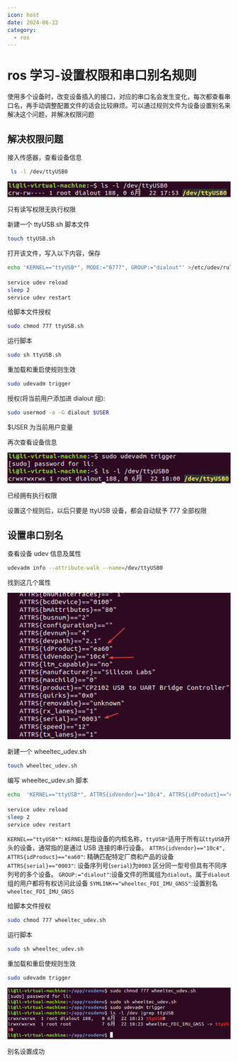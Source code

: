 ```yaml
---
icon: host
date: 2024-06-22
category:
  - ros
---
```


# ros 学习-设置权限和串口别名规则

使用多个设备时，改变设备插入的接口，对应的串口名会发生变化，每次都查看串口名，再手动调整配置文件的话会比较麻烦。可以通过规则文件为设备设置别名来解决这个问题，并解决权限问题

## 解决权限问题

接入传感器，查看设备信息

```bash
 ls -l /dev/ttyUSB0
```

![设备信息](/assets/image/2024/other/rosSetUdev-0622/vmware_UXutHu2uyk.png)

只有读写权限无执行权限

新建一个 ttyUSB.sh 脚本文件

```bash
touch ttyUSB.sh
```

打开该文件，写入以下内容，保存

```bash
echo 'KERNEL=="ttyUSB*", MODE:="0777", GROUP:="dialout"' >/etc/udev/rules.d/ttyUSB.rules

service udev reload
sleep 2
service udev restart
```

给脚本文件授权

```bash
sudo chmod 777 ttyUSB.sh
```

运行脚本

```bash
sudo sh ttyUSB.sh
```

重加载和重启使规则生效

```bash
sudo udevadm trigger
```

授权(将当前用户添加进 dialout 组):

```bash
sudo usermod -a -G dialout $USER
```

$USER 为当前用户变量

再次查看设备信息

![设备信息](/assets/image/2024/other/rosSetUdev-0622/vmware_XTmNJvWDLV.png)

已经拥有执行权限

设置这个规则后，以后只要是 ttyUSB 设备，都会自动赋予 777 全部权限

## 设置串口别名

查看设备 udev 信息及属性

```bash
udevadm info --attribute-walk --name=/dev/ttyUSB0
```

找到这几个属性

![设备属性](/assets/image/2024/other/rosSetUdev-0622/vmware_Hh5Mo3zDPb.png)

新建一个 wheeltec_udev.sh

```bash
touch wheeltec_udev.sh
```

编写 wheeltec_udev.sh 脚本

```bash
echo  'KERNEL=="ttyUSB*", ATTRS{idVendor}=="10c4", ATTRS{idProduct}=="ea60", ATTRS{serial}=="0003", GROUP:="dialout", SYMLINK+="wheeltec_FDI_IMU_GNSS"' >/etc/udev/rules.d/wheeltec_fdi_imu_gnss.rules

service udev reload
sleep 2
service udev restart
```

`KERNEL=="ttyUSB*"`: `KERNEL`是指设备的内核名称，`ttyUSB*`适用于所有以`ttyUSB`开头的设备，通常指的是通过 USB 连接的串行设备。
`ATTRS{idVendor}=="10c4", ATTRS{idProduct}=="ea60"`: 精确匹配特定厂商和产品的设备
`ATTRS{serial}=="0003"`: 设备序列号(`serial`)为`0003` 区分同一型号但具有不同序列号的多个设备。
`GROUP:="dialout"`:设备文件的所属组为`dialout`。属于`dialout`组的用户都将有权访问此设备
`SYMLINK+="wheeltec_FDI_IMU_GNSS"`:设置别名`wheeltec_FDI_IMU_GNSS`

给脚本文件授权

```bash
sudo chmod 777 wheeltec_udev.sh
```

运行脚本

```bash
sudo sh wheeltec_udev.sh
```

重加载和重启使规则生效

```bash
sudo udevadm trigger
```

![执行结果](/assets/image/2024/other/rosSetUdev-0622/vmware_wMHqP2Z6X9.png)

别名设置成功
